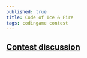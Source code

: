 ```yaml
---
published: true
title: Code of Ice & Fire
tags: codingame contest
---
```

## [Contest discussion](https://www.codingame.com/forum/t/code-of-ice-fire/105722/21)
